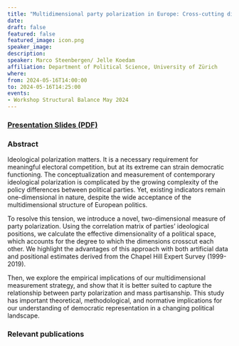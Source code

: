 ```yaml
---
title: "Multidimensional party polarization in Europe: Cross-cutting divides and effective dimensionality"
date:
draft: false
featured: false
featured_image: icon.png
speaker_image:
description:
speaker: Marco Steenbergen/ Jelle Koedam 
affiliation: Department of Political Science, University of Zürich
where:
from: 2024-05-16T14:00:00
to: 2024-05-16T14:25:00
events:
- Workshop Structural Balance May 2024 
---
```


### [Presentation Slides (PDF)](Presentation_Koedam_Steenbergen_MMM.pdf)


### Abstract

Ideological polarization matters. It is a necessary requirement for meaningful electoral competition, but at its extreme can strain democratic functioning. The conceptualization and measurement of contemporary ideological polarization is complicated by the growing complexity of the policy differences between political parties. Yet, existing indicators remain one-dimensional in nature, despite the wide acceptance of the multidimensional structure of European politics. 

To resolve this tension, we introduce a novel, two-dimensional measure of party polarization. Using the correlation matrix of parties’ ideological positions, we calculate the effective dimensionality of a political space, which accounts for the degree to which the dimensions crosscut each other. We highlight the advantages of this approach with both artificial data and positional estimates derived from the Chapel Hill Expert Survey (1999-2019). 

Then, we explore the empirical implications of our multidimensional measurement strategy, and show that it is better suited to capture the relationship between party polarization and mass partisanship. This study has important theoretical, methodological, and normative implications for our understanding of democratic representation in a changing political landscape.

### Relevant publications 


